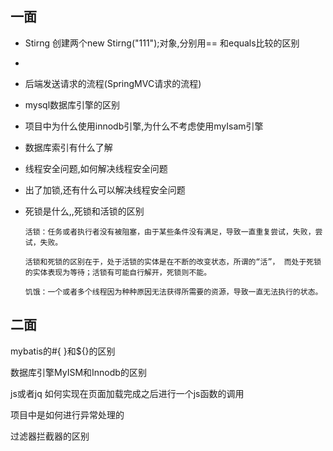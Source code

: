 ## 一面

- Stirng 创建两个new Stirng("111");对象,分别用== 和equals比较的区别
- 



- 后端发送请求的流程(SpringMVC请求的流程)



- mysql数据库引擎的区别
- 项目中为什么使用innodb引擎,为什么不考虑使用myIsam引擎
- 数据库索引有什么了解



- 线程安全问题,如何解决线程安全问题

- 出了加锁,还有什么可以解决线程安全问题

- 死锁是什么,,死锁和活锁的区别

  ```
  活锁：任务或者执行者没有被阻塞，由于某些条件没有满足，导致一直重复尝试，失败，尝试，失败。
  
  活锁和死锁的区别在于，处于活锁的实体是在不断的改变状态，所谓的“活”， 而处于死锁的实体表现为等待；活锁有可能自行解开，死锁则不能。
  
  饥饿：一个或者多个线程因为种种原因无法获得所需要的资源，导致一直无法执行的状态。
  ```

  





## 二面

mybatis的#{ }和${}的区别

数据库引擎MyISM和Innodb的区别



js或者jq 如何实现在页面加载完成之后进行一个js函数的调用

项目中是如何进行异常处理的

过滤器拦截器的区别